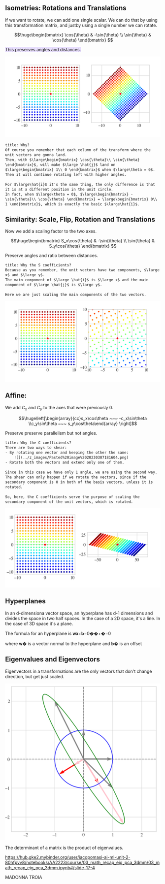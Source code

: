 ## Isometries: Rotations and Translations

If we want to rotate, we can add one single scalar. We can do that by using this transformation matrix, and justby using a single number we can rotate.

$$\huge\begin{bmatrix}
\cos{\theta} & -\sin{\theta} \\
\sin{\theta} & \cos{\theta}
\end{bmatrix}
$$

<span style="background:rgba(183, 152, 255, 0.3)">This preserves angles and distances.</span>

![](../z_images/Pasted%20image%2020230307165614.png)

```ad-hint
title: Why?
Of course you remember that each column of the transform where the unit vectors are gonna land.
Then, with $\large\begin{bmatrix} \cos{\theta}\\ \sin{\theta} \end{bmatrix}$, will make $\large \hat{j}$ land on $\large\begin{bmatrix} 1\\ 0 \end{bmatrix}$ when $\large\theta = 0$. Then it will continue rotating left with higher angles.

For $\large\hat{i}$ it's the same thing, the only difference is that it is at a different position in the unit circle.
In fact, when $\large\theta = 0$, $\large\begin{bmatrix} -\sin{\theta}\\ \cos{\theta} \end{bmatrix} = \large\begin{bmatrix} 0\\ 1 \end{bmatrix}$, which is exactly the basic $\large\hat{i}$.
```


## Similarity: Scale, Flip, Rotation and Translations

Now we add a scaling factor to the two axes.

$$\huge\begin{bmatrix}
S_x\cos{\theta} & -\sin{\theta} \\
\sin{\theta} & S_y\cos{\theta}
\end{bmatrix}
$$

Preserve angles and ratio between distances.


```ad-hint
title: Why the S coefficients?
Because as you remember, the unit vectors have two components, $\large x$ and $\large y$.
The main component of $\large \hat{i}$ is $\large x$ and the main component of $\large \hat{j}$ is $\large y$.

Here we are just scaling the main components of the two vectors.
```


![](../z_images/Pasted%20image%2020230307171444.png)


## Affine: 

We add $C_x$ and $C_y$ to the axes that were previously 0.

$$\huge\left[\begin{array}{cc}s_x\cos\theta ~~~ -c_x\sin\theta \\c_y\sin\theta ~~~ s_y\cos\theta\end{array} \right]$$

Preserve preserve parallelism but not angles.

```ad-hint
title: Why the C coefficients?
There are two ways to shear:
- By rotating one vector and keeping the other the same:
	![](../z_images/Pasted%20image%2020230307181604.png)
- Rotate both the vectors and extend only one of them.

Since in this case we have only 1 angle, we are using the second way. The shear can only happen if we rotate the vectors, since if the secondary component is 0 in both of the basis vectors, unless it is rotated.

So, here, the C coefficients serve the purpose of scaling the secondary component of the unit vectors, which is rotated.
```

![](../z_images/Pasted%20image%2020230307174837.png)


## Hyperplanes

In an d-dimensiona vector space, an hyperplane has d-1 dimensions and divides the space in two half spaces.
In the case of a 2D space, it's a line. In the case of 3D space it's a plane.

The formula for an hyperplane is
𝐰𝐱+𝐛=0��+�=0

where 𝐰� is a vector normal to the hyperplane and 𝐛� is an offset

## Eigenvalues and Eigenvectors

Eigenvectors in a transformations are the only vectors that don't change direction, but get just scaled.

![](../z_images/Pasted%20image%2020230307151148.png)

The determinant of a matrix is the product of eigenvalues.

https://hub.gke2.mybinder.org/user/iacopomasi-ai-ml-unit-2-80hfpvv8/notebooks/AA2223/course/03_math_recap_eig_pca_3dmm/03_math_recap_eig_pca_3dmm.ipynb#/slide-17-4


MADONNA TROIA